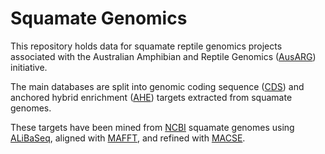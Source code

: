 # Squamate Genomics

This repository holds data for squamate reptile genomics projects associated with the Australian Amphibian and Reptile Genomics ([AusARG](https://ausargenomics.com/)) initiative. 

The main databases are split into genomic coding sequence ([CDS](https://github.com/IanGBrennan/SquamateGenomics/tree/main/CDS)) and anchored hybrid enrichment ([AHE](https://github.com/IanGBrennan/SquamateGenomics/tree/main/AHE)) targets extracted from squamate genomes.  

These targets have been mined from [NCBI](https://www.ncbi.nlm.nih.gov/datasets/genome/?taxon=8509) squamate genomes using [ALiBaSeq](https://github.com/AlexKnyshov/alibaseq), aligned with [MAFFT](https://mafft.cbrc.jp/alignment/software/), and refined with [MACSE](https://www.agap-ge2pop.org/macse/). 
